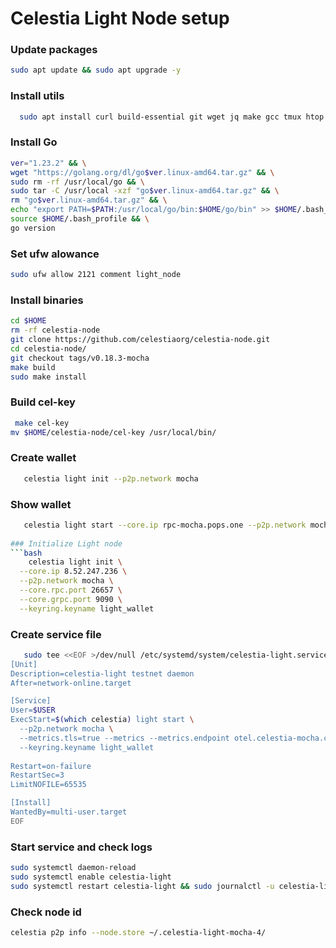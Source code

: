 # Celestia Light Node setup

### Update packages
  ```bash
  sudo apt update && sudo apt upgrade -y
  ```

### Install utils
```bash
  sudo apt install curl build-essential git wget jq make gcc tmux htop nvme-cli pkg-config libssl-dev libleveldb-dev tar clang bsdmainutils ncdu unzip libleveldb-dev lz4 -y
```

### Install Go
```bash
ver="1.23.2" && \
wget "https://golang.org/dl/go$ver.linux-amd64.tar.gz" && \
sudo rm -rf /usr/local/go && \
sudo tar -C /usr/local -xzf "go$ver.linux-amd64.tar.gz" && \
rm "go$ver.linux-amd64.tar.gz" && \
echo "export PATH=$PATH:/usr/local/go/bin:$HOME/go/bin" >> $HOME/.bash_profile && \
source $HOME/.bash_profile && \
go version
```

###  Set ufw alowance
```bash
sudo ufw allow 2121 comment light_node
```

### Install binaries
```bash
cd $HOME
rm -rf celestia-node
git clone https://github.com/celestiaorg/celestia-node.git
cd celestia-node/
git checkout tags/v0.18.3-mocha
make build
sudo make install
```

### Build cel-key
```bash
 make cel-key
mv $HOME/celestia-node/cel-key /usr/local/bin/
```

### Create wallet
```bash
   celestia light init --p2p.network mocha
```

### Show wallet
```bash
   celestia light start --core.ip rpc-mocha.pops.one --p2p.network mocha
   
### Initialize Light node
```bash
    celestia light init \
  --core.ip 8.52.247.236 \
  --p2p.network mocha \
  --core.rpc.port 26657 \
  --core.grpc.port 9090 \
  --keyring.keyname light_wallet
```

### Сreate service file
```bash
   sudo tee <<EOF >/dev/null /etc/systemd/system/celestia-light.service
[Unit]
Description=celestia-light testnet daemon
After=network-online.target

[Service]
User=$USER
ExecStart=$(which celestia) light start \
  --p2p.network mocha \
  --metrics.tls=true --metrics --metrics.endpoint otel.celestia-mocha.com \
  --keyring.keyname light_wallet
  
Restart=on-failure
RestartSec=3
LimitNOFILE=65535

[Install]
WantedBy=multi-user.target
EOF
```
### Start service and check logs

```bash
sudo systemctl daemon-reload
sudo systemctl enable celestia-light
sudo systemctl restart celestia-light && sudo journalctl -u celestia-light -f -o cat
```

### Check node id
```bash
celestia p2p info --node.store ~/.celestia-light-mocha-4/
```
